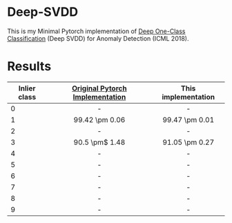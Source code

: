 # Deep-SVDD
This is my Minimal Pytorch implementation of [Deep One-Class Classification](http://data.bit.uni-bonn.de/publications/ICML2018.pdf) (Deep SVDD) for Anomaly Detection (ICML 2018).



# Results



| Inlier class     | [Original Pytorch Implementation ](https://github.com/lukasruff/Deep-SVDD-PyTorch) | This implementation  |
| ------------- |:-------------:| :-------------:|
| 0 | - | - |
| 1 | 99.42 \pm 0.06 | 99.47 \pm 0.01 |
| 2 | - | - |
| 3 | 90.5 \pm$ 1.48 | 91.05 \pm 0.27 |
| 4 | - | - |
| 5 | - | - |
| 6 | - | - |
| 7 | - | - |
| 8 | - | - |
| 9 | - | - |
